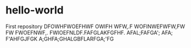 # hello-world
First repository
DFOWHFWOEFHWF OWIFH WFW,.F WOFINWEFWFW,FW FW
FWOEFNWF,. FWIOEFNLDF.FAFGLAKFGFHF. 
AFAL;FAFGA'; AFA; F'AHFGJFGK A;GHFA;GHALGBFLARFGA;'FG

